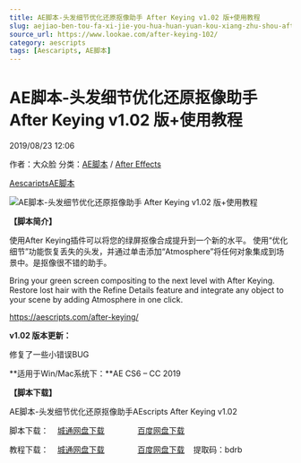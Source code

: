 ```yaml
---
title: AE脚本-头发细节优化还原抠像助手 After Keying v1.02 版+使用教程
slug: aejiao-ben-tou-fa-xi-jie-you-hua-huan-yuan-kou-xiang-zhu-shou-after-keying-v1-02-ban-shi-yong-jiao-cheng
source_url: https://www.lookae.com/after-keying-102/
category: aescripts
tags: [Aescaripts, AE脚本]
---
```

# AE脚本-头发细节优化还原抠像助手 After Keying v1.02 版+使用教程

2019/08/23 12:06

作者：大众脸
分类：[AE脚本](https://www.lookae.com/after-effects/aescripts/) / [After Effects](https://www.lookae.com/after-effects/)

[Aescaripts](https://www.lookae.com/tag/aescaripts/)[AE脚本](https://www.lookae.com/tag/ae%e8%84%9a%e6%9c%ac/)

![AE脚本-头发细节优化还原抠像助手 After Keying v1.02 版+使用教程](https://www.lookae.com/wp-content/uploads/2019/01/After-Keying.jpg "AE脚本-头发细节优化还原抠像助手 After Keying v1.02 版+使用教程-LookAE.com")

**【脚本简介】**

使用After Keying插件可以将您的绿屏抠像合成提升到一个新的水平。 使用“优化细节”功能恢复丢失的头发，并通过单击添加“Atmosphere”将任何对象集成到场景中。是抠像很不错的助手。

Bring your green screen compositing to the next level with After Keying. Restore lost hair with the Refine Details feature and integrate any object to your scene by adding Atmosphere in one click.

https://aescripts.com/after-keying/

**v1.02 版本更新：**

修复了一些小错误BUG

**适用于Win/Mac系统下：**AE CS6 – CC 2019

**【脚本下载】**

AE脚本-头发细节优化还原抠像助手AEscripts After Keying v1.02

脚本下载：    [城通网盘下载](https://lookae.ctfile.com/fs/680462-394207817)               [百度网盘下载](https://pan.baidu.com/s/1-XoXm_7cGytazlMpKnyjCA)

教程下载：    [城通网盘下载](https://lookae.ctfile.com/fs/680462-358304157)               [百度网盘下载](https://pan.baidu.com/s/184x4Z4d0BETSPS11eAsOIA)    提取码：bdrb
